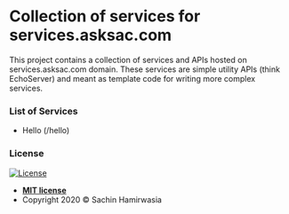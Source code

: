 # Collection of services for services.asksac.com

This project contains a collection of services and APIs hosted on services.asksac.com domain. 
These services are simple utility APIs (think EchoServer) and meant as template code for 
writing more complex services. 

### List of Services

- Hello (/hello)

### License

[![License](http://img.shields.io/:license-mit-blue.svg?style=flat-square)](http://badges.mit-license.org)

- **[MIT license](http://opensource.org/licenses/mit-license.php)**
- Copyright 2020 &copy; Sachin Hamirwasia

